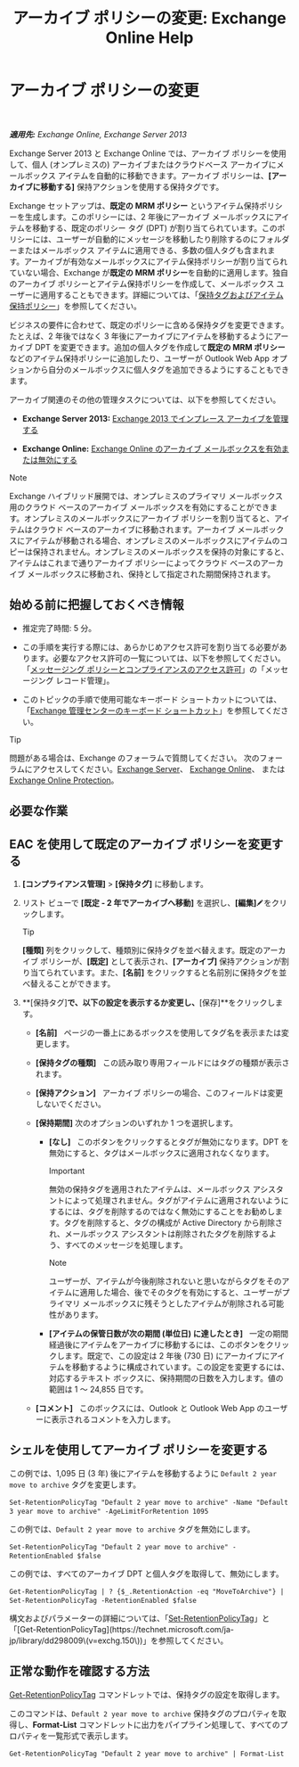 ﻿---
title: 'アーカイブ ポリシーの変更: Exchange Online Help'
TOCTitle: アーカイブ ポリシーの変更
ms:assetid: 1e3002c2-801a-43ea-ae00-52ab34d76b9c
ms:mtpsurl: https://technet.microsoft.com/ja-jp/library/Hh529919(v=EXCHG.150)
ms:contentKeyID: 49895281
ms.date: 05/22/2018
mtps_version: v=EXCHG.150
ms.translationtype: HT
---

# アーカイブ ポリシーの変更

 

_**適用先:** Exchange Online, Exchange Server 2013_

Exchange Server 2013 と Exchange Online では、アーカイブ ポリシーを使用して、個人 (オンプレミスの) アーカイブまたはクラウドベース アーカイブにメールボックス アイテムを自動的に移動できます。アーカイブ ポリシーは、**\[アーカイブに移動する\]** 保持アクションを使用する保持タグです。

Exchange セットアップは、**既定の MRM ポリシー** というアイテム保持ポリシーを生成します。このポリシーには、2 年後にアーカイブ メールボックスにアイテムを移動する、既定のポリシー タグ (DPT) が割り当てられています。このポリシーには、ユーザーが自動的にメッセージを移動したり削除するのにフォルダーまたはメールボックス アイテムに適用できる、多数の個人タグも含まれます。アーカイブが有効なメールボックスにアイテム保持ポリシーが割り当てられていない場合、Exchange が**既定の MRM ポリシー**を自動的に適用します。独自のアーカイブ ポリシーとアイテム保持ポリシーを作成して、メールボックス ユーザーに適用することもできます。詳細については、「[保持タグおよびアイテム保持ポリシー](retention-tags-and-retention-policies-exchange-2013-help.md)」を参照してください。

ビジネスの要件に合わせて、既定のポリシーに含める保持タグを変更できます。たとえば、2 年後ではなく 3 年後にアーカイブにアイテムを移動するようにアーカイブ DPT を変更できます。追加の個人タグを作成して**既定の MRM ポリシー**などのアイテム保持ポリシーに追加したり、ユーザーが Outlook Web App オプションから自分のメールボックスに個人タグを追加できるようにすることもできます。

アーカイブ関連のその他の管理タスクについては、以下を参照してください。

  - **Exchange Server 2013:**  [Exchange 2013 でインプレース アーカイブを管理する](manage-in-place-archives-in-exchange-2013-exchange-2013-help.md)

  - **Exchange Online:**  [Exchange Online のアーカイブ メールボックスを有効または無効にする](https://technet.microsoft.com/ja-jp/library/jj984357\(v=exchg.150\))


> [!NOTE]
> Exchange ハイブリッド展開では、オンプレミスのプライマリ メールボックス用のクラウド ベースのアーカイブ メールボックスを有効にすることができます。オンプレミスのメールボックスにアーカイブ ポリシーを割り当てると、アイテムはクラウド ベースのアーカイブに移動されます。アーカイブ メールボックスにアイテムが移動される場合、オンプレミスのメールボックスにアイテムのコピーは保持されません。オンプレミスのメールボックスを保持の対象にすると、アイテムはこれまで通りアーカイブ ポリシーによってクラウド ベースのアーカイブ メールボックスに移動され、保持として指定された期間保持されます。



## 始める前に把握しておくべき情報

  - 推定完了時間: 5 分。

  - この手順を実行する際には、あらかじめアクセス許可を割り当てる必要があります。必要なアクセス許可の一覧については、以下を参照してください。「[メッセージング ポリシーとコンプライアンスのアクセス許可](messaging-policy-and-compliance-permissions-exchange-2013-help.md)」の「メッセージング レコード管理」。

  - このトピックの手順で使用可能なキーボード ショートカットについては、「[Exchange 管理センターのキーボード ショートカット](keyboard-shortcuts-in-the-exchange-admin-center-exchange-online-protection-help.md)」を参照してください。


> [!TIP]
> 問題がある場合は、Exchange のフォーラムで質問してください。 次のフォーラムにアクセスしてください。<A href="https://go.microsoft.com/fwlink/p/?linkid=60612">Exchange Server</A>、 <A href="https://go.microsoft.com/fwlink/p/?linkid=267542">Exchange Online</A>、 または <A href="https://go.microsoft.com/fwlink/p/?linkid=285351">Exchange Online Protection</A>。



## 必要な作業

## EAC を使用して既定のアーカイブ ポリシーを変更する

1.  **\[コンプライアンス管理\]** \> **\[保持タグ\]** に移動します。

2.  リスト ビューで **\[既定 - 2 年でアーカイブへ移動\]** を選択し、**\[編集\]**![編集アイコン](images/Bb124582.6f53ccb2-1f13-4c02-bea0-30690e6ea71d(EXCHG.150).gif "編集アイコン")をクリックします。
    

    > [!TIP]
    > <STRONG>[種類]</STRONG> 列をクリックして、種類別に保持タグを並べ替えます。既定のアーカイブ ポリシーが、<STRONG>[既定]</STRONG> として表示され、<STRONG>[アーカイブ]</STRONG> 保持アクションが割り当てられています。また、<STRONG>[名前]</STRONG> をクリックすると名前別に保持タグを並べ替えることができます。



3.      
    **\[保持タグ\]**で、以下の設定を表示するか変更し、**\[保存\]**をクリックします。
    
      - **\[名前\]**   ページの一番上にあるボックスを使用してタグ名を表示または変更します。
    
      - **\[保持タグの種類\]**   この読み取り専用フィールドにはタグの種類が表示されます。
    
      - **\[保持アクション\]**   アーカイブ ポリシーの場合、このフィールドは変更しないでください。
    
      - **\[保持期間\]** 次のオプションのいずれか 1 つを選択します。
        
          - **\[なし\]**   このボタンをクリックするとタグが無効になります。DPT を無効にすると、タグはメールボックスに適用されなくなります。
            

            > [!IMPORTANT]
            > 無効の保持タグを適用されたアイテムは、メールボックス アシスタントによって処理されません。タグがアイテムに適用されないようにするには、タグを削除するのではなく無効にすることをお勧めします。タグを削除すると、タグの構成が Active Directory から削除され、メールボックス アシスタントは削除されたタグを削除するよう、すべてのメッセージを処理します。

            

            > [!NOTE]
            > ユーザーが、アイテムが今後削除されないと思いながらタグをそのアイテムに適用した場合、後でそのタグを有効にすると、ユーザーがプライマリ メールボックスに残そうとしたアイテムが削除される可能性があります。

        
          - **\[アイテムの保管日数が次の期間 (単位日) に達したとき\]**   一定の期間経過後にアイテムをアーカイブに移動するには、このボタンをクリックします。既定で、この設定は 2 年後 (730 日) にアーカイブにアイテムを移動するように構成されています。この設定を変更するには、対応するテキスト ボックスに、保持期間の日数を入力します。値の範囲は 1 ～ 24,855 日です。
    
      - **\[コメント\]**   このボックスには、Outlook と Outlook Web App のユーザーに表示されるコメントを入力します。

## シェルを使用してアーカイブ ポリシーを変更する

この例では、1,095 日 (3 年) 後にアイテムを移動するように `Default 2 year move to archive` タグを変更します。

    Set-RetentionPolicyTag "Default 2 year move to archive" -Name "Default 3 year move to archive" -AgeLimitForRetention 1095

この例では、`Default 2 year move to archive` タグを無効にします。

    Set-RetentionPolicyTag "Default 2 year move to archive" -RetentionEnabled $false

この例では、すべてのアーカイブ DPT と個人タグを取得して、無効にします。

    Get-RetentionPolicyTag | ? {$_.RetentionAction -eq "MoveToArchive"} | Set-RetentionPolicyTag -RetentionEnabled $false

構文およびパラメーターの詳細については、「[Set-RetentionPolicyTag](https://technet.microsoft.com/ja-jp/library/dd298042\(v=exchg.150\))」と「[Get-RetentionPolicyTag](https://technet.microsoft.com/ja-jp/library/dd298009\(v=exchg.150\))」を参照してください。

## 正常な動作を確認する方法

[Get-RetentionPolicyTag](https://technet.microsoft.com/ja-jp/library/dd298009\(v=exchg.150\)) コマンドレットでは、保持タグの設定を取得します。

このコマンドは、`Default 2 year move to archive` 保持タグのプロパティを取得し、**Format-List** コマンドレットに出力をパイプライン処理して、すべてのプロパティを一覧形式で表示します。

    Get-RetentionPolicyTag "Default 2 year move to archive" | Format-List

